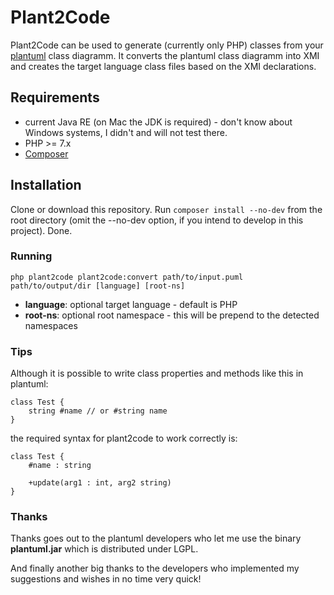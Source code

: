 # Plant2Code

Plant2Code can be used to generate (currently only PHP) classes from your [plantuml](http://plantuml.com/class-diagram) class diagramm. 
It converts the plantuml class diagramm into XMI and creates the target language class files based on the XMI declarations.

## Requirements

* current Java RE (on Mac the JDK is required) - don't know about Windows systems, I didn't and will not test there. 
* PHP >= 7.x
* [Composer](https://getcomposer.org) 

## Installation

Clone or download this repository. Run `composer install --no-dev` from the root directory (omit the --no-dev option, if you intend 
to develop in this project). Done.

### Running

```
php plant2code plant2code:convert path/to/input.puml path/to/output/dir [language] [root-ns]
```
* **language**: optional target language - default is PHP
* **root-ns**: optional root namespace - this will be prepend to the detected namespaces

### Tips

Although it is possible to write class properties and methods like this in plantuml:
```
class Test {
    string #name // or #string name
}
```
the required syntax for plant2code to work correctly is:
```
class Test {
    #name : string
    
    +update(arg1 : int, arg2 string)
}
```


### Thanks

Thanks goes out to the plantuml developers who let me use the binary **plantuml.jar** which is distributed under LGPL.

And finally another big thanks to the developers who implemented my suggestions and wishes in no time very quick!
